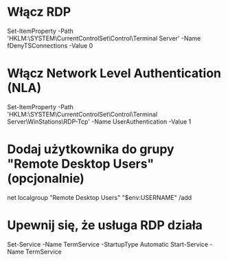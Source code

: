 # Włącz RDP
Set-ItemProperty -Path 'HKLM:\SYSTEM\CurrentControlSet\Control\Terminal Server' -Name fDenyTSConnections -Value 0

# Włącz Network Level Authentication (NLA)
Set-ItemProperty -Path 'HKLM:\SYSTEM\CurrentControlSet\Control\Terminal Server\WinStations\RDP-Tcp' -Name UserAuthentication -Value 1

# Dodaj użytkownika do grupy "Remote Desktop Users" (opcjonalnie)
net localgroup "Remote Desktop Users" "$env:USERNAME" /add

# Upewnij się, że usługa RDP działa
Set-Service -Name TermService -StartupType Automatic
Start-Service -Name TermService
